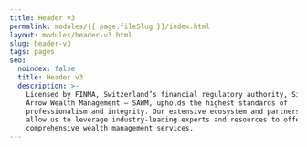 ```yaml
---
title: Header v3
permalink: modules/{{ page.fileSlug }}/index.html
layout: modules/header-v3.html
slug: header-v3
tags: pages
seo:
  noindex: false
  title: Header v3
  description: >-
    Licensed by FINMA, Switzerland’s financial regulatory authority, Silver
    Arrow Wealth Management — SAWM, upholds the highest standards of
    professionalism and integrity. Our extensive ecosystem and partnership model
    allow us to leverage industry-leading experts and resources to offer
    comprehensive wealth management services.
---
```



